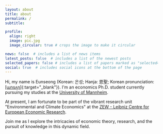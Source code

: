 ```yaml
---
layout: about
title: about
permalink: /
subtitle: 

profile:
  align: right
  image: pic.jpg
  image_circular: true # crops the image to make it circular

news: false  # includes a list of news items
latest_posts: false  # includes a list of the newest posts
selected_papers: false # includes a list of papers marked as "selected={true}"
social: true  # includes social icons at the bottom of the page
---
```

Hi, my name is Eunseong (Korean: 은성; Hanja: 恩聖; Korean pronunciation: [[ɯnsʌŋ]](assets\audio\pronounciation.mp3){:target="_blank"}). I'm an economics Ph.D. student currently pursuing my studies at the [University of Mannheim](https://www.uni-mannheim.de/en/).

At present, I am fortunate to be part of the vibrant research unit "Environmental and Climate Economics" at the [ZEW - Leibniz Centre for European Economic Research](https://www.zew.de/en).

Join me as I explore the intricacies of economic theory, research, and the pursuit of knowledge in this dynamic field.

